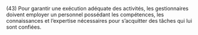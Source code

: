 (43) Pour garantir une exécution adéquate des activités, les gestionnaires doivent employer un personnel possédant les compétences, les connaissances et l’expertise nécessaires pour s’acquitter des tâches qui lui sont confiées.